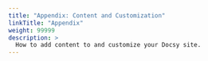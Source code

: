 ```yaml
---
title: "Appendix: Content and Customization"
linkTitle: "Appendix"
weight: 99999
description: >
  How to add content to and customize your Docsy site.
---
```

